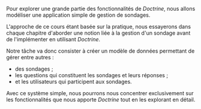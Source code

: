 Pour explorer une grande partie des fonctionnalités de *Doctrine*, nous allons modéliser une application simple de gestion de sondages.

L'approche de ce cours étant basée sur la pratique, nous essayerons dans chaque chapitre d'aborder une notion liée à la gestion d'un sondage avant de l'implémenter en utilisant *Doctrine*.

Notre tâche va donc consister à créer un modèle de données permettant de gérer entre autres :

- des sondages ;
- les questions qui constituent les sondages et leurs réponses ;
- et les utilisateurs qui participent aux sondages.

Avec ce système simple, nous pourrons nous concentrer exclusivement sur les fonctionnalités que nous apporte *Doctrine* tout en les explorant en détail. 
